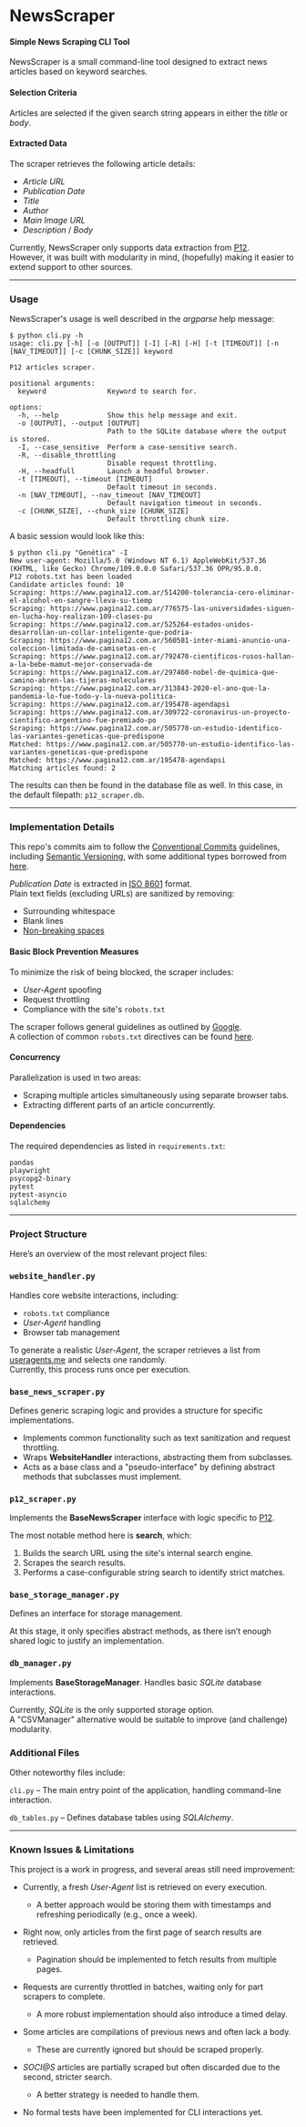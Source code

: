 # NewsScraper

#### Simple News Scraping CLI Tool

NewsScraper is a small command-line tool designed to extract news articles based on keyword searches.

#### Selection Criteria

Articles are selected if the given search string appears in either the *title* or *body*.

#### Extracted Data

The scraper retrieves the following article details:

- *Article URL*
- *Publication Date*
- *Title*
- *Author*
- *Main Image URL*
- *Description* / *Body*

Currently, NewsScraper only supports data extraction from [P12](https://www.pagina12.com.ar).  
However, it was built with modularity in mind, (hopefully) making it easier to extend support to other sources.

---

### Usage

NewsScraper's usage is well described in the *argparse* help message:

```commandline
$ python cli.py -h
usage: cli.py [-h] [-o [OUTPUT]] [-I] [-R] [-H] [-t [TIMEOUT]] [-n [NAV_TIMEOUT]] [-c [CHUNK_SIZE]] keyword

P12 articles scraper.

positional arguments:
  keyword               Keyword to search for.

options:
  -h, --help            Show this help message and exit.
  -o [OUTPUT], --output [OUTPUT]
                        Path to the SQLite database where the output is stored.
  -I, --case_sensitive  Perform a case-sensitive search.
  -R, --disable_throttling
                        Disable request throttling.
  -H, --headfull        Launch a headful browser.
  -t [TIMEOUT], --timeout [TIMEOUT]
                        Default timeout in seconds.
  -n [NAV_TIMEOUT], --nav_timeout [NAV_TIMEOUT]
                        Default navigation timeout in seconds.
  -c [CHUNK_SIZE], --chunk_size [CHUNK_SIZE]
                        Default throttling chunk size.
```

A basic session would look like this:

``` commandline
$ python cli.py "Genética" -I
New user-agent: Mozilla/5.0 (Windows NT 6.1) AppleWebKit/537.36 (KHTML, like Gecko) Chrome/109.0.0.0 Safari/537.36 OPR/95.0.0.
P12 robots.txt has been loaded
Candidate articles found: 10
Scraping: https://www.pagina12.com.ar/514200-tolerancia-cero-eliminar-el-alcohol-en-sangre-lleva-su-tiemp
Scraping: https://www.pagina12.com.ar/776575-las-universidades-siguen-en-lucha-hoy-realizan-109-clases-pu
Scraping: https://www.pagina12.com.ar/525264-estados-unidos-desarrollan-un-collar-inteligente-que-podria-
Scraping: https://www.pagina12.com.ar/560581-inter-miami-anuncio-una-coleccion-limitada-de-camisetas-en-c
Scraping: https://www.pagina12.com.ar/792470-cientificos-rusos-hallan-a-la-bebe-mamut-mejor-conservada-de
Scraping: https://www.pagina12.com.ar/297460-nobel-de-quimica-que-camino-abren-las-tijeras-moleculares
Scraping: https://www.pagina12.com.ar/313843-2020-el-ano-que-la-pandemia-lo-fue-todo-y-la-nueva-politica-
Scraping: https://www.pagina12.com.ar/195478-agendapsi
Scraping: https://www.pagina12.com.ar/309722-coronavirus-un-proyecto-cientifico-argentino-fue-premiado-po
Scraping: https://www.pagina12.com.ar/505770-un-estudio-identifico-las-variantes-geneticas-que-predispone
Matched: https://www.pagina12.com.ar/505770-un-estudio-identifico-las-variantes-geneticas-que-predispone
Matched: https://www.pagina12.com.ar/195478-agendapsi
Matching articles found: 2
```

The results can then be found in the database file as well. In this case, in the default filepath: `p12_scraper.db`.

---

### Implementation Details

This repo's commits aim to follow the [Conventional Commits](https://www.conventionalcommits.org/en/v1.0.0/#summary) guidelines,
including [Semantic Versioning](https://semver.org/), with some additional types borrowed from [here](https://gist.github.com/qoomon/5dfcdf8eec66a051ecd85625518cfd13#types).

*Publication Date* is extracted in [ISO 8601](https://en.wikipedia.org/wiki/ISO_8601) format.  
Plain text fields (excluding URLs) are sanitized by removing:

- Surrounding whitespace
- Blank lines
- [Non-breaking spaces](https://en.wikipedia.org/wiki/Non-breaking_space)

#### Basic Block Prevention Measures

To minimize the risk of being blocked, the scraper includes:

- *User-Agent* spoofing
- Request throttling
- Compliance with the site's `robots.txt`

The scraper follows general guidelines as outlined by [Google](https://developers.google.com/search/docs/crawling-indexing/robots/create-robots-txt#create_rules).  
A collection of common `robots.txt` directives can be found [here](https://en.wikipedia.org/wiki/Robots.txt#Examples).

#### Concurrency

Parallelization is used in two areas:

- Scraping multiple articles simultaneously using separate browser tabs.
- Extracting different parts of an article concurrently.

#### Dependencies

The required dependencies as listed in `requirements.txt`:

```
pandas
playwright
psycopg2-binary
pytest
pytest-asyncio
sqlalchemy
```

---

### Project Structure

Here’s an overview of the most relevant project files:

### `website_handler.py`

Handles core website interactions, including:

- `robots.txt` compliance
- *User-Agent* handling
- Browser tab management

To generate a realistic *User-Agent*, the scraper retrieves a list from [useragents.me](https://www.useragents.me/) and
selects one randomly.  
Currently, this process runs once per execution.

### `base_news_scraper.py`

Defines generic scraping logic and provides a structure for specific implementations.

- Implements common functionality such as text sanitization and request throttling.
- Wraps **WebsiteHandler** interactions, abstracting them from subclasses.
- Acts as a base class and a "pseudo-interface" by defining abstract methods that subclasses must implement.

### `p12_scraper.py`

Implements the **BaseNewsScraper** interface with logic specific to [P12](https://www.pagina12.com.ar).

The most notable method here is **search**, which:

1. Builds the search URL using the site's internal search engine.
2. Scrapes the search results.
3. Performs a case-configurable string search to identify strict matches.

### `base_storage_manager.py`

Defines an interface for storage management.

At this stage, it only specifies abstract methods, as there isn’t enough shared logic to justify an implementation.

### `db_manager.py`

Implements **BaseStorageManager**. Handles basic *SQLite* database interactions.

Currently, *SQLite* is the only supported storage option.  
A "CSVManager" alternative would be suitable to improve (and challenge) modularity.

### Additional Files

Other noteworthy files include:

`cli.py` – The main entry point of the application, handling command-line interaction.

`db_tables.py` – Defines database tables using *SQLAlchemy*.

---

### Known Issues & Limitations

This project is a work in progress, and several areas still need improvement:

- Currently, a fresh *User-Agent* list is retrieved on every execution.
  - A better approach would be storing them with timestamps and refreshing periodically (e.g., once a week).

- Right now, only articles from the first page of search results are retrieved.
  - Pagination should be implemented to fetch results from multiple pages.

- Requests are currently throttled in batches, waiting only for part scrapers to complete.
  - A more robust implementation should also introduce a timed delay.

- Some articles are compilations of previous news and often lack a body.
  - These are currently ignored but should be scraped properly.

- *SOCI@S* articles are partially scraped but often discarded due to the second, stricter search.
  - A better strategy is needed to handle them.

- No formal tests have been implemented for CLI interactions yet.
